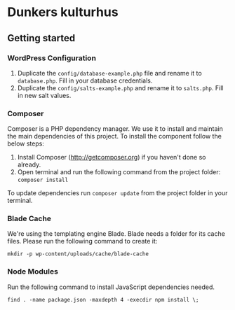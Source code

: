 # Dunkers kulturhus

## Getting started

### WordPress Configuration

1. Duplicate the ```config/database-example.php``` file and rename it to ```database.php```. Fill in your database credentials.
2. Duplicate the ```config/salts-example.php``` and rename it to ```salts.php```. Fill in new salt values.

### Composer

Composer is a PHP dependency manager. We use it to install and maintain the main dependencies of this project. To install the component follow the below steps:

1. Install Composer (http://getcomposer.org) if you haven't done so already.
2. Open terminal and run the following command from the project folder: ```composer install```

To update dependencies run ```composer update``` from the project folder in your terminal.

### Blade Cache

We're using the templating engine Blade. Blade needs a folder for its cache files. Please run the following command to create it:

```
mkdir -p wp-content/uploads/cache/blade-cache
```

### Node Modules

Run the following command to install JavaScript dependencies needed.

```
find . -name package.json -maxdepth 4 -execdir npm install \;
```
